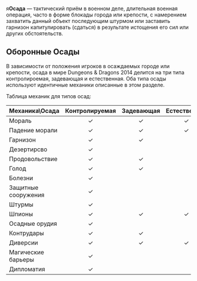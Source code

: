 я**Осада** — тактический приём в военном деле, длительная военная операция, часто в форме блокады города или крепости, с намерением захватить данный объект последующим штурмом или заставить гарнизон капитулировать (сдаться) в результате истощения его сил или других обстоятельств.

## Оборонные  Осады
 В зависимости от положения игроков в осаждаемых городе или крепости, осада в мире Dungeons & Dragons 2014 делится на три типа контролироемая, задевающая и естественная. Оба типа осады используют идентичные механики описанные в этом разделе.

Таблица механик для типов осад:

| Механика\Осада      | Контролируемая | Задевающая | Естественная |
| :------------------ | :------------: | :--------: | :----------: |
| Мораль              |       ✓        |     ✓      |      ✓       |
| Падение морали      |       ✓        |     ✓      |      ✓       |
| Гарнизон            |       ✓        |     ✓      |              |
| Дезертирсво         |       ✓        |            |              |
| Продовольствие      |       ✓        |     ✓      |              |
| Голод               |       ✓        |     ✓      |              |
| Болезни             |       ✓        |            |              |
| Защитные сооружения |       ✓        |            |              |
| Штурмы              |       ✓        |            |              |
| Шпионы              |       ✓        |     ✓      |      ✓       |
| Осадные орудия      |       ✓        |            |              |
| Контрудары          |       ✓        |     ✓      |              |
| Диверсии            |       ✓        |     ✓      |      ✓       |
| Магические барьеры  |       ✓        |            |              |
| Дипломатия          |       ✓        |            |              |

